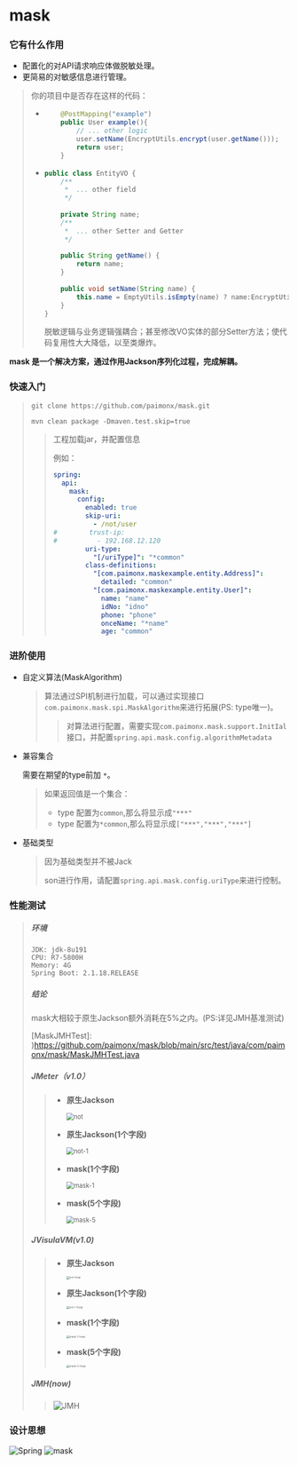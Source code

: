 # mask

### 它有什么作用

* 配置化的对API请求响应体做脱敏处理。
* 更简易的对敏感信息进行管理。

> 你的项目中是否存在这样的代码：
>
> * ```java
>       @PostMapping("example")
>       public User example(){
>           // ... other logic
>           user.setName(EncryptUtils.encrypt(user.getName()));
>           return user;
>       }
>   ```
>
> * ```java
>   public class EntityVO {
>       /**
>        *  ... other field
>        */
>       
>       private String name;
>       /**
>        *  ... other Setter and Getter
>        */
>       
>       public String getName() {
>           return name;
>       }
>       
>       public void setName(String name) {
>           this.name = EmptyUtils.isEmpty(name) ? name:EncryptUtils.encrypt(name);
>       }
>   }
>   ```
>
>   脱敏逻辑与业务逻辑强耦合；甚至修改VO实体的部分Setter方法；使代码复用性大大降低，以至类爆炸。

**mask 是一个解决方案，通过作用Jackson序列化过程，完成解耦。**

### 快速入门

> ```shell
> git clone https://github.com/paimonx/mask.git
> ```
>
> ```shell
> mvn clean package -Dmaven.test.skip=true
> ```
>
> >  工程加载jar，并配置信息
> >
> >  例如：
> >
> >  ```yaml
> >  spring:
> >    api:
> >      mask:
> >        config:
> >          enabled: true
> >          skip-uri:
> >            - /not/user
> >  #        trust-ip:
> >  #          - 192.168.12.120
> >          uri-type:
> >            "[/uriType]": "*common"
> >          class-definitions:
> >            "[com.paimonx.maskexample.entity.Address]":
> >              detailed: "common"
> >            "[com.paimonx.maskexample.entity.User]":
> >              name: "name"
> >              idNo: "idno"
> >              phone: "phone"
> >              onceName: "*name"
> >              age: "common"
> >  ```

### 进阶使用

* 自定义算法(MaskAlgorithm)

  >  算法通过SPI机制进行加载，可以通过实现接口 `com.paimonx.mask.spi.MaskAlgorithm`来进行拓展(PS: type唯一)。
  >
  > > 对算法进行配置，需要实现`com.paimonx.mask.support.InitIal`接口，并配置`spring.api.mask.config.algorithmMetadata` 

  

* 兼容集合

  需要在期望的type前加 `*`。

  > 如果返回值是一个集合：
  >
  > * type 配置为`common`,那么将显示成`"***"`
  > * type 配置为`*common`,那么将显示成`["***","***","***"]`

  

* 基础类型

  > 因为基础类型并不被Jack
  >
  > son进行作用，请配置`spring.api.mask.config.uriType`来进行控制。

### 性能测试

> ##### 环境
>
> ```
> JDK: jdk-8u191
> CPU: R7-5800H
> Memory: 4G
> Spring Boot: 2.1.18.RELEASE
> ```
>
> ##### 结论
>
> mask大相较于原生Jackson额外消耗在5%之内。(PS:详见JMH基准测试)
>
> [MaskJMHTest]: )https://github.com/paimonx/mask/blob/main/src/test/java/com/paimonx/mask/MaskJMHTest.java
>
> ##### JMeter（v1.0）
>
> > * **原生Jackson**  
> >
> >   <img src="https://user-images.githubusercontent.com/94901242/160850005-a14513ed-03bb-40f5-8fe6-1a51c1970e43.png" alt="not" style="zoom:80%;" />
> >
> > * **原生Jackson(1个字段)**  
> >
> >   <img src="https://user-images.githubusercontent.com/94901242/160851260-947efedc-6142-40e0-bc25-4b520e63b816.png" alt="not-1" style="zoom:80%;" />
> >
> > * **mask(1个字段)**  
> >
> >   <img src="https://user-images.githubusercontent.com/94901242/160851595-d6829c4a-f2ec-4a61-9172-7b1cebf596d3.png" alt="mask-1" style="zoom:80%;" />
> >
> > * **mask(5个字段)**  
> >
> >   <img src="https://user-images.githubusercontent.com/94901242/160852059-16399216-f74b-40dc-9175-88741b2551cf.png" alt="mask-5" style="zoom:80%;" />
>
> ##### JVisulaVM(v1.0)
>
> > * **原生Jackson**  
> >
> >   <img src="https://user-images.githubusercontent.com/94901242/160853792-a00fb1a9-e6f1-4559-aa19-5bbdf4c38f4e.png" alt="not-heap" style="zoom: 33%;" />
> >
> > * **原生Jackson(1个字段)**  
> >
> >   <img src="https://user-images.githubusercontent.com/94901242/160854069-b66f0062-d659-4114-b9cc-aed5dbd5d7ad.png" alt="not-1-heap" style="zoom: 33%;" />
> >
> > * **mask(1个字段)**  
> >
> >   <img src="https://user-images.githubusercontent.com/94901242/160854212-a7593922-9f1b-4fbb-930c-8d28e78cfb4f.png" alt="mask-1-heap" style="zoom: 33%;" />
> >
> > * **mask(5个字段)**   
> >
> >   <img src="https://user-images.githubusercontent.com/94901242/160854349-44e82557-5fc8-4278-99d2-4afa096e4b43.png" alt="mask-5-heap" style="zoom: 33%;" />
>
> ##### JMH(now)
>
> > ![JMH](https://user-images.githubusercontent.com/94901242/161273127-a48a1268-db89-4543-af15-47116529c9f1.png)

### 设计思想
<img src="https://user-images.githubusercontent.com/94901242/160125054-fc5db4df-1a49-4629-8967-f4d7e25e3878.png" alt="Spring"  />
<img src="https://user-images.githubusercontent.com/94901242/161388039-84b7f168-81a9-4bf3-a3b3-780c66089b08.png" alt="mask"  />

